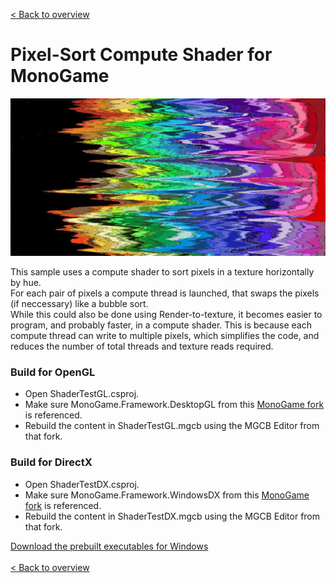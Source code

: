 [< Back to overview](https://github.com/cpt-max/MonoGame-Shader-Samples/tree/overview)

# Pixel-Sort Compute Shader for MonoGame

![Screenshots](https://github.com/cpt-max/MonoGame-Shader-Samples/blob/overview/Screenshots/PixelSort.jpg?raw=true)

This sample uses a compute shader to sort pixels in a texture horizontally by hue.<br>
For each pair of pixels a compute thread is launched, that swaps the pixels (if neccessary) like a bubble sort.<br>
While this could also be done using Render-to-texture, it becomes easier to program, and probably faster, in a compute shader. This is because each compute thread can write to multiple pixels, which simplifies the code, and reduces the number of total threads and texture reads required.  

### Build for OpenGL
- Open ShaderTestGL.csproj.
- Make sure MonoGame.Framework.DesktopGL from this [MonoGame fork](https://github.com/MonoGame/MonoGame/pull/7533) is referenced.
- Rebuild the content in ShaderTestGL.mgcb using the MGCB Editor from that fork.

### Build for DirectX
- Open ShaderTestDX.csproj.
- Make sure MonoGame.Framework.WindowsDX from this [MonoGame fork](https://github.com/MonoGame/MonoGame/pull/7533) is referenced. 
- Rebuild the content in ShaderTestDX.mgcb using the MGCB Editor from that fork. 


[Download the prebuilt executables for Windows](https://www.dropbox.com/s/c5h81mtgw5pnctu/Monogame%20Shader%20Samples.zip?dl=1)
<br><br>
[< Back to overview](https://github.com/cpt-max/MonoGame-Shader-Samples/tree/overview)








